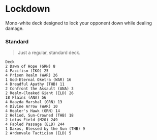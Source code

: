 # Lockdown
Mono-white deck designed to lock your opponent down while dealing damage.

### Standard
> Just a regular, standard deck.
```
Deck
2 Dawn of Hope (GRN) 8
4 Pacifism (IKO) 25
4 Prison Realm (WAR) 26
1 God-Eternal Oketra (WAR) 16
4 Dreadful Apathy (THB) 11
2 Confront the Assault (ANA) 3
2 Realm-Cloaked Giant (ELD) 26
18 Plains (ANA) 56
4 Haazda Marshal (GRN) 13
4 Divine Arrow (WAR) 10
4 Healer's Hawk (GRN) 14
2 Heliod, Sun-Crowned (THB) 18
2 Lotus Field (M20) 249
4 Fabled Passage (ELD) 244
1 Daxos, Blessed by the Sun (THB) 9
2 Ardenvale Tactician (ELD) 5

```